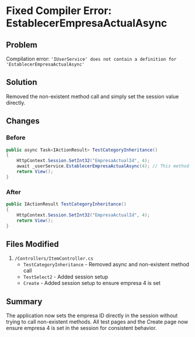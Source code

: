 # Fixed Compiler Error: EstablecerEmpresaActualAsync

## Problem
Compilation error: `'IUserService' does not contain a definition for 'EstablecerEmpresaActualAsync'`

## Solution
Removed the non-existent method call and simply set the session value directly.

## Changes

### Before
```csharp
public async Task<IActionResult> TestCategoryInheritance()
{
    HttpContext.Session.SetInt32("EmpresaActualId", 4);
    await _userService.EstablecerEmpresaActualAsync(4); // This method doesn't exist
    return View();
}
```

### After
```csharp
public IActionResult TestCategoryInheritance()
{
    HttpContext.Session.SetInt32("EmpresaActualId", 4);
    return View();
}
```

## Files Modified
1. `/Controllers/ItemController.cs`
   - `TestCategoryInheritance` - Removed async and non-existent method call
   - `TestSelect2` - Added session setup
   - `Create` - Added session setup to ensure empresa 4 is set

## Summary
The application now sets the empresa ID directly in the session without trying to call non-existent methods. All test pages and the Create page now ensure empresa 4 is set in the session for consistent behavior.